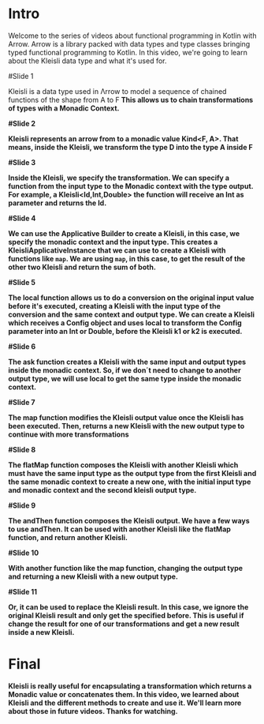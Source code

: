 # Intro

Welcome to the series of videos about functional programming in Kotlin with Arrow. 
Arrow is a library packed with data types and type classes bringing typed functional programming to Kotlin. 
In this video, we're going to learn about the Kleisli data type and what it's used for.

#Slide 1

Kleisli is a data type used in Λrrow to model a sequence of chained functions 
of the shape from A to F<B> 
This allows us to chain transformations of types with a Monadic Context.

#Slide 2

Kleisli represents an arrow from <D> to a monadic value Kind<F, A>.
That means, inside the Kleisli, we transform the type D into the type A inside F

#Slide 3

Inside the Kleisli, we specify the transformation.
We can specify a function from the input type to the Monadic context with the type output.
For example, a Kleisli<Id,Int,Double> 
the function will receive an Int as parameter and returns the Id<Double>.

#Slide 4

We can use the Applicative Builder to create a Kleisli, in this case, 
we specify the monadic context and the input type.
This creates a KleisliApplicativeInstance 
that we can use to create a Kleisli with functions like `map`.
We are using `map`, in this case, 
to get the result of the other two Kleisli and return the sum of both.

#Slide 5

The local function allows us to do a conversion on the original input value before it's executed, 
creating a Kleisli with the input type of the conversion and the same context and output type.
We can create a Kleisli which receives a Config object and uses local to transform 
the Config parameter into an Int or Double, before the Kleisli k1 or k2 is executed.

#Slide 6

The ask function creates a Kleisli with the same input and output types inside the monadic context.
So, if we don´t need to change to another output type, 
we will use local to get the same type inside the monadic context.

#Slide 7

The map function modifies the Kleisli output value once the Kleisli has been executed.
Then, returns a new Kleisli with the new output type to continue with more transformations

#Slide 8

The flatMap function composes the Kleisli with another Kleisli 
which must have the same input type as the output type 
from the first Kleisli and the same monadic context to create a new one,
with the initial input type and monadic context and the second kleisli output type.

#Slide 9

The andThen function composes the Kleisli output.
We have a few ways to use andThen.
It can be used with another Kleisli like the flatMap function, 
and return another Kleisli.

#Slide 10

With another function like the map function, 
changing the output type and returning a new Kleisli with a new output type.

#Slide 11

Or, it can be used to replace the Kleisli result.
In this case, we ignore the original Kleisli result and only get the specified before.
This is useful if change the result for one of our transformations 
and get a new result inside a new Kleisli.

# Final

Kleisli is really useful for encapsulating a transformation which returns a Monadic value or concatenates them.
In this video, we learned about Kleisli and the different methods to create and use it. 
We'll learn more about those in future videos. Thanks for watching.



